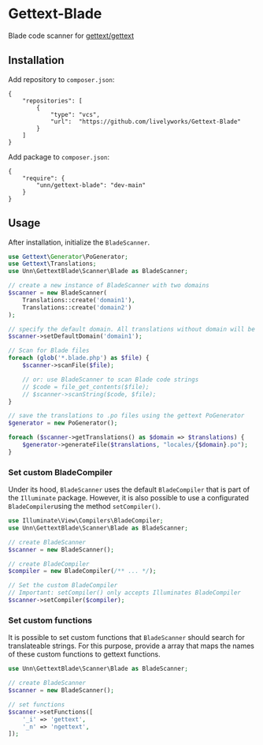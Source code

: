 # Gettext-Blade
Blade code scanner for [gettext/gettext](https://github.com/php-gettext/Gettext)

## Installation

Add repository to `composer.json`:
```
{
    "repositories": [
        {
            "type": "vcs",
            "url":  "https://github.com/livelyworks/Gettext-Blade"
        }
    ]
}
```

Add package to `composer.json`:
```
{
    "require": {
        "unn/gettext-blade": "dev-main"
    }
}
```

## Usage

After installation, initialize the `BladeScanner`.

```php
use Gettext\Generator\PoGenerator;
use Gettext\Translations;
use Unn\GettextBlade\Scanner\Blade as BladeScanner;

// create a new instance of BladeScanner with two domains
$scanner = new BladeScanner(
    Translations::create('domain1'),
    Translations::create('domain2')
);

// specify the default domain. All translations without domain will be mapped to 'domain1'
$scanner->setDefaultDomain('domain1');

// Scan for Blade files
foreach (glob('*.blade.php') as $file) {
    $scanner->scanFile($file);

    // or: use BladeScanner to scan Blade code strings
    // $code = file_get_contents($file);
    // $scanner->scanString($code, $file);
}

// save the translations to .po files using the gettext PoGenerator
$generator = new PoGenerator();

foreach ($scanner->getTranslations() as $domain => $translations) {
    $generator->generateFile($translations, "locales/{$domain}.po");
}
```

### Set custom BladeCompiler
Under its hood, `BladeScanner` uses the default `BladeCompiler` that is part of the `Illuminate` package. However, it is also possible to use a configurated `BladeCompiler`using the method `setCompiler()`.

```php
use Illuminate\View\Compilers\BladeCompiler;
use Unn\GettextBlade\Scanner\Blade as BladeScanner;

// create BladeScanner
$scanner = new BladeScanner();

// create BladeCompiler
$compiler = new BladeCompiler(/** ... */);

// Set the custom BladeCompiler
// Important: setCompiler() only accepts Illuminates BladeCompiler
$scanner->setCompiler($compiler);
```

### Set custom functions
It is possible to set custom functions that `BladeScanner` should search for translateable strings. For this purpose, provide a array that maps the names of these custom functions to gettext functions.

```php
use Unn\GettextBlade\Scanner\Blade as BladeScanner;

// create BladeScanner
$scanner = new BladeScanner();

// set functions
$scanner->setFunctions([
    '_i' => 'gettext',
    '_n' => 'ngettext',
]);
```
